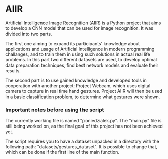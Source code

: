 # AIIR
Artificial Intelligence Image Recognition (AIIR) is a Python project that aims to develop a CNN model that can be used for image recognition. It was divided into two parts. 

The first one aiming to expand its participants' knowledge about applications and usage of Artificial Intelligence in modern programming challanges, and to train them in using such solutions in actual real life problems. In this part two different datasets are used, to develop optimal data preparation techniques, find best network models and evaluate their results.

The second part is to use gained knowledge and developed tools in cooperation with another project: Project Webcam, which uses digital camera to capture in real time hand gestures. Project AIIR will then be used in a basic classification problem, to determine what gestures were shown.


### Important notes before using the script
The currently working file is named "poniedzialek.py". The "main.py" file is still being worked on, as the final goal of this project has not been achieved yet.

The script requires you to have a dataset unpacked in a directory with the following path: "datasets/gestures_dataset".
It is possible to change that, which can be done if the first line of the main function. 

